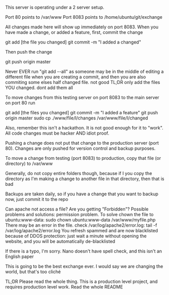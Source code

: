 This server is operating under a 2 server setup.

Port 80 points to /var/www
Port 8083 points to /home/ubuntu/git/exchange

All changes made here will show up immediately on port 8083.  When you have made a change, or added a feature, first, commit the change

git add [the file you changed]
git commit -m "I added a changed"

Then push the change

git push origin master

Never EVER run "git add --all" as someone may be in the middle of editing a different file when you are creating a commit, and then you are also commiting some elses half changed file.  not good
TL;DR only add the files YOU changed. dont add them all

To move changes from this testing server on port 8083 to the main server on port 80 run

git add [the files you changed]
git commit -m "I added a feature"
git push origin master
sudo cp ./www/file/I/changes /var/www/file/I/changed

Also, remember this isn't a hackathon.  It is not good enough for it to "work".  All code changes must be hacker AND idiot proof.

Pushing a change does not put that change to the production server (port 80).
Changes are only pushed for version control and backup purposes.

To move a change from testing (port 8083) to production, copy that file (or directory) to /var/www

Generally, do not copy entire folders though, because if I you copy the directory as I'm making a change to another file in that directory, then that is bad

Backups are taken daily, so if you have a change that you want to backup now, just commit it to the repo

Can apache not access a file?  Are you getting "Forbidden"?
Possible problems and solutions:
permission problem.  To solve chown the file to ubuntu:www-data:
sudo chown ubuntu:www-data /var/www/myfile.php
There may be an error in the file.  check /var/log/apache2/error.log:
tail -f /var/log/apache2/error.log
You refresh spammed and are now blacklisted because of DDOS protection:
just wait a minute without opening the website, and you will be automatically de-blacklisted

If there is a typo, I'm sorry.  Nano doesn't have spell check, and this isn't an English paper

This is going to be the best exchange ever.  I would say we are changing the world, but that's too cliché

TL;DR Please read the whole thing.  This is a production level project, and requires production level work.  Read the whole README
